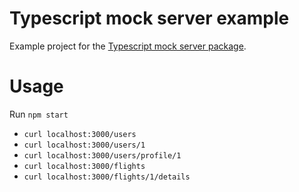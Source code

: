 #  Typescript mock server example

Example project for the [Typescript mock server package](https://github.com/GuyT07/typescript-mock-server).

# Usage
Run `npm start`

- `curl localhost:3000/users`
- `curl localhost:3000/users/1`
- `curl localhost:3000/users/profile/1`
- `curl localhost:3000/flights`
- `curl localhost:3000/flights/1/details`
